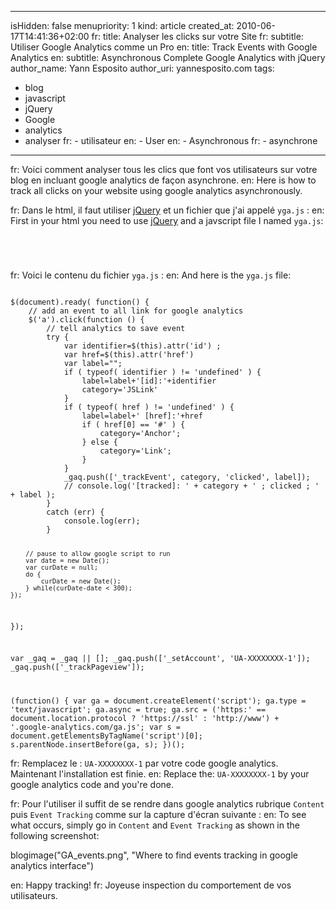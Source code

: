 -----
isHidden:       false
menupriority:   1
kind:           article
created_at:     2010-06-17T14:41:36+02:00
fr: title: Analyser les clicks sur votre Site
fr: subtitle: Utiliser Google Analytics comme un Pro
en: title: Track Events with Google Analytics
en: subtitle: Asynchronous Complete Google Analytics with jQuery
author_name: Yann Esposito
author_uri: yannesposito.com
tags:
  - blog
  - javascript
  - jQuery
  - Google
  - analytics
  - analyser
fr:   - utilisateur
en:   - User
en:   - Asynchronous
fr:   - asynchrone
-----

fr: Voici comment analyser tous les clics que font vos utilisateurs sur votre blog en incluant google analytics de façon asynchrone.
en: Here is how to track all clicks on your website using google analytics asynchronously.

fr: Dans le html, il faut utiliser [jQuery](http://jquery.com) et un fichier que j'ai appelé `yga.js` :
en: First in your <sc>html</sc> you need to use [jQuery](http://jquery.com) and a javscript file I named `yga.js`:

<code class="html">
    <script type="text/javascript" src="jquery.js"></script>
    <script type="text/javascript" src="yga.js"></script>
</code>

fr: Voici le contenu du fichier `yga.js` :
en: And here is the `yga.js` file:

<code class="javascript" file="yga.js">
$(document).ready( function() {
    // add an event to all link for google analytics
    $('a').click(function () {
        // tell analytics to save event
        try {
            var identifier=$(this).attr('id') ;
            var href=$(this).attr('href')
            var label="";
            if ( typeof( identifier ) != 'undefined' ) {
                label=label+'[id]:'+identifier
                category='JSLink'
            }
            if ( typeof( href ) != 'undefined' ) {
                label=label+' [href]:'+href
                if ( href[0] == '#' ) {
                    category='Anchor';
                } else {
                    category='Link';
                }
            }
            _gaq.push(['_trackEvent', category, 'clicked', label]);
            // console.log('[tracked]: ' + category + ' ; clicked ; ' + label );
        }
        catch (err) {
            console.log(err);
        }

        // pause to allow google script to run
        var date = new Date();
        var curDate = null;
        do {
            curDate = new Date();
        } while(curDate-date < 300);
    });
});

var _gaq = _gaq || [];
_gaq.push(['_setAccount', 'UA-XXXXXXXX-1']);
_gaq.push(['_trackPageview']);

(function() {
 var ga = document.createElement('script'); ga.type = 'text/javascript'; ga.async = true;
 ga.src = ('https:' == document.location.protocol ? 'https://ssl' : 'http://www') + '.google-analytics.com/ga.js';
 var s = document.getElementsByTagName('script')[0]; s.parentNode.insertBefore(ga, s);
 })();
</code>

fr: Remplacez le : `UA-XXXXXXXX-1` par votre code google analytics. Maintenant l'installation est finie.
en: Replace the: `UA-XXXXXXXX-1` by your google analytics code and you're done.

fr: Pour l'utiliser il suffit de se rendre dans google analytics rubrique `Content` puis `Event Tracking` comme sur la capture d'écran suivante :
en: To see what occurs, simply go in `Content` and `Event Tracking` as shown in the following screenshot:

blogimage("GA_events.png", "Where to find events tracking in google analytics interface")

en: Happy tracking!
fr: Joyeuse inspection du comportement de vos utilisateurs.
